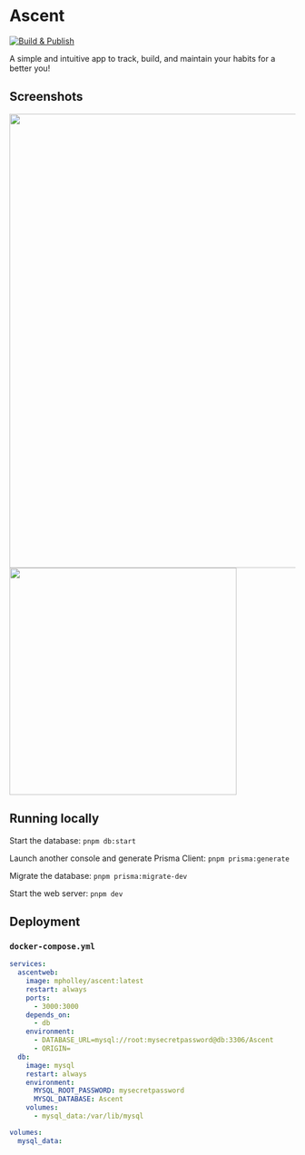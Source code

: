 # Ascent

[![Build & Publish](https://github.com/MichaelHolley/Ascent/actions/workflows/docker_publish.yml/badge.svg?branch=main)](https://github.com/MichaelHolley/Ascent/actions/workflows/docker_publish.yml)

A simple and intuitive app to track, build, and maintain your habits for a better you!

## Screenshots

<img src="https://github.com/user-attachments/assets/feedddc6-df51-4815-97d8-b7f585c4dc3e" width="800" />

<img src="https://github.com/user-attachments/assets/afc8594c-7bb8-49b1-bd43-69ab3a455668" width="400" />

## Running locally

Start the database:
`pnpm db:start`

Launch another console and generate Prisma Client:
`pnpm prisma:generate`

Migrate the database:
`pnpm prisma:migrate-dev`

Start the web server:
`pnpm dev`

## Deployment

### `docker-compose.yml`

```yml
services:
  ascentweb:
    image: mpholley/ascent:latest
    restart: always
    ports:
      - 3000:3000
    depends_on:
      - db
    environment:
      - DATABASE_URL=mysql://root:mysecretpassword@db:3306/Ascent
      - ORIGIN=
  db:
    image: mysql
    restart: always
    environment:
      MYSQL_ROOT_PASSWORD: mysecretpassword
      MYSQL_DATABASE: Ascent
    volumes:
      - mysql_data:/var/lib/mysql

volumes:
  mysql_data:
```

